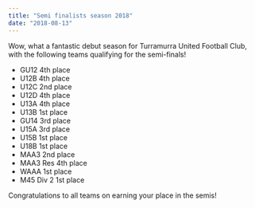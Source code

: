```yaml
---
title: "Semi finalists season 2018"
date: "2018-08-13"
---
```


Wow, what a fantastic debut season for Turramurra United Football Club, with the following teams qualifying for the semi-finals!

- GU12 4th place
- U12B 4th place
- U12C 2nd place
- U12D 4th place
- U13A 4th place
- U13B 1st place
- GU14 3rd place
- U15A 3rd place
- U15B 1st place
- U18B 1st place
- MAA3 2nd place
- MAA3 Res 4th place
- WAAA 1st place
- M45 Div 2 1st place

Congratulations to all teams on earning your place in the semis!

